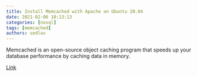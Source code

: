 ```yaml
---
title: Install Memcached with Apache on Ubuntu 20.04 
date: 2021-02-06 10:13:13
categories: [nosql]
tags: [memcached]
authors: sedlav
---
```


Memcached is an open-source object caching program that speeds up your database performance by caching data in memory.

[Link](https://www.rosehosting.com/blog/install-memcached-with-apache-on-ubuntu-20-04/)
